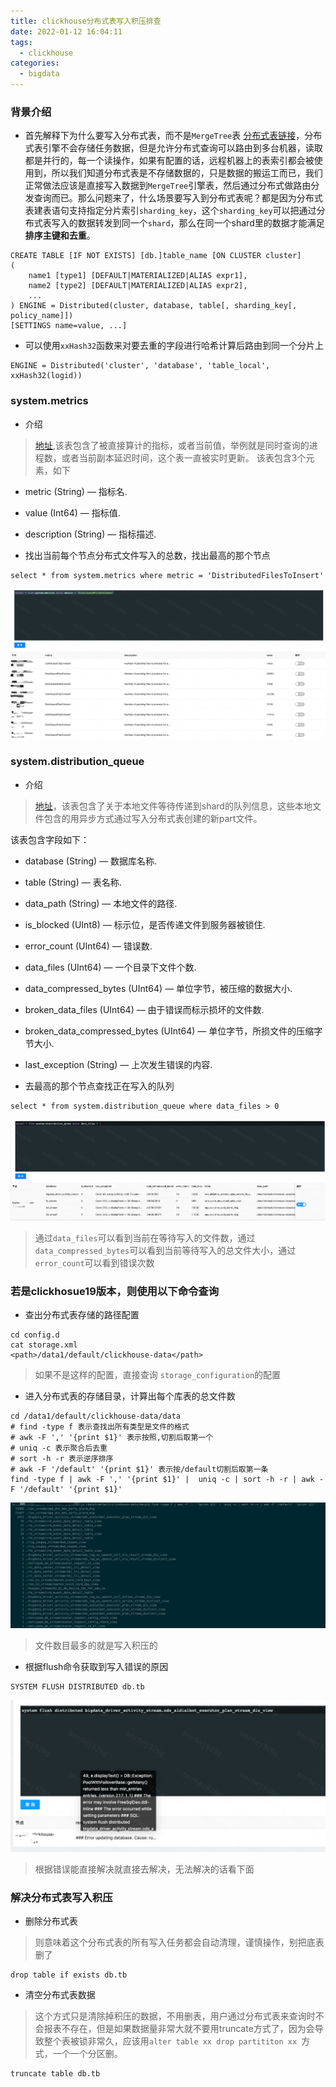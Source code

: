 ```yaml
---
title: clickhouse分布式表写入积压排查
date: 2022-01-12 16:04:11
tags:
  - clickhouse
categories:
  - bigdata
---
```

### 背景介绍
+ 首先解释下为什么要写入分布式表，而不是`MergeTree`表
[分布式表链接](https://clickhouse.com/docs/en/engines/table-engines/special/distributed/)，分布式表引擎不会存储任务数据，但是允许分布式查询可以路由到多台机器，读取都是并行的，每一个读操作，如果有配置的话，远程机器上的表索引都会被使用到，所以我们知道分布式表是不存储数据的，只是数据的搬运工而已，我们正常做法应该是直接写入数据到`MergeTree`引擎表，然后通过分布式做路由分发查询而已。那么问题来了，什么场景要写入到分布式表呢？都是因为分布式表建表语句支持指定分片索引`sharding_key`，这个`sharding_key`可以把通过分布式表写入的数据转发到同一个`shard`，那么在同一个shard里的数据才能满足**排序主键和去重**。
```
CREATE TABLE [IF NOT EXISTS] [db.]table_name [ON CLUSTER cluster]
(
    name1 [type1] [DEFAULT|MATERIALIZED|ALIAS expr1],
    name2 [type2] [DEFAULT|MATERIALIZED|ALIAS expr2],
    ...
) ENGINE = Distributed(cluster, database, table[, sharding_key[, policy_name]])
[SETTINGS name=value, ...]
```
+ 可以使用`xxHash32`函数来对要去重的字段进行哈希计算后路由到同一个分片上
```
ENGINE = Distributed('cluster', 'database', 'table_local', xxHash32(logid))
```

### system.metrics
+ 介绍
> [地址](https://clickhouse.com/docs/en/operations/system-tables/metrics/),该表包含了被直接算计的指标，或者当前值，举例就是同时查询的进程数，或者当前副本延迟时间，这个表一直被实时更新。
该表包含3个元素，如下
  + metric (String) — 指标名.
  + value (Int64) — 指标值.
  + description (String) — 指标描述.

+ 找出当前每个节点分布式文件写入的总数，找出最高的那个节点
```
select * from system.metrics where metric = 'DistributedFilesToInsert'
```
![clickhouse](/images/clickhouse/distribute/1.png)

### system.distribution_queue
+ 介绍
> [地址](https://clickhouse.com/docs/en/operations/system-tables/distribution_queue/)，该表包含了关于本地文件等待传递到shard的队列信息，这些本地文件包含的用异步方式通过写入分布式表创建的新part文件。  

该表包含字段如下：
  + database (String) — 数据库名称.

  + table (String) — 表名称.

  + data_path (String) — 本地文件的路径.

  + is_blocked (UInt8) — 标示位，是否传递文件到服务器被锁住.

  + error_count (UInt64) — 错误数.

  + data_files (UInt64) — 一个目录下文件个数.

  + data_compressed_bytes (UInt64) — 单位字节，被压缩的数据大小.

  + broken_data_files (UInt64) — 由于错误而标示损坏的文件数.

  + broken_data_compressed_bytes (UInt64) — 单位字节，所损文件的压缩字节大小.

  + last_exception (String) — 上次发生错误的内容.

+ 去最高的那个节点查找正在写入的队列
```
select * from system.distribution_queue where data_files > 0
```
![clickhouse](/images/clickhouse/distribute/2.png)
> 通过`data_files`可以看到当前在等待写入的文件数，通过`data_compressed_bytes`可以看到当前等待写入的总文件大小，通过`error_count`可以看到错误次数  

### 若是clickhosue19版本，则使用以下命令查询
+ 查出分布式表存储的路径配置
```
cd config.d
cat storage.xml
<path>/data1/default/clickhouse-data</path>
```
> 如果不是这样的配置，直接查询 `storage_configuration`的配置
+ 进入分布式表的存储目录，计算出每个库表的总文件数
```
cd /data1/default/clickhouse-data/data
# find -type f 表示查找出所有类型是文件的格式
# awk -F ',' '{print $1}' 表示按照,切割后取第一个
# uniq -c 表示聚合后去重
# sort -h -r 表示逆序排序
# awk -F '/default' '{print $1}' 表示按/default切割后取第一条
find -type f | awk -F ',' '{print $1}' |  uniq -c | sort -h -r | awk -F '/default' '{print $1}'
```
![clickhouse](/images/clickhouse/distribute/3.png)
> 文件数目最多的就是写入积压的

+ 根据flush命令获取到写入错误的原因
```
SYSTEM FLUSH DISTRIBUTED db.tb
```
![clickhouse](/images/clickhouse/distribute/4.png)
> 根据错误能直接解决就直接去解决，无法解决的话看下面
### 解决分布式表写入积压
+ 删除分布式表
> 则意味着这个分布式表的所有写入任务都会自动清理，谨慎操作，别把底表删了
```
drop table if exists db.tb
```
+ 清空分布式表数据
> 这个方式只是清除掉积压的数据，不用删表，用户通过分布式表来查询时不会报表不存在，但是如果数据量非常大就不要用truncate方式了，因为会导致整个表被锁非常久，应该用`alter table xx drop partititon xx `方式，一个一个分区删。
```
truncate table db.tb
```